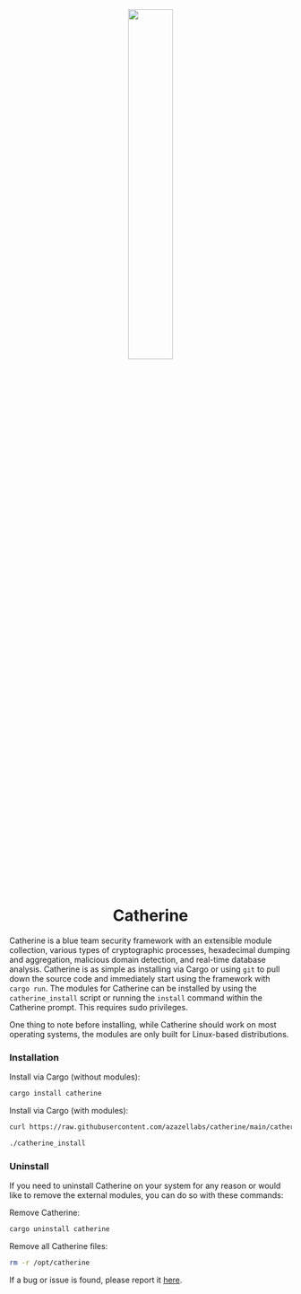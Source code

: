 <div align="center">
    <img src="https://raw.githubusercontent.com/azazellabs/catherine/main/assets/catherine_icon.png" width="40%" />
</div>

<h1 align="center">
    Catherine
</h1>

<!-- 📚 [Documentation](https://catherine.azazellabs.com) -->

Catherine is a blue team security framework with an extensible module collection, various types of cryptographic processes, hexadecimal dumping and aggregation, malicious domain detection, and real-time database analysis. Catherine is as simple as installing via Cargo or using `git` to pull down the source code and immediately start using the framework with `cargo run`. The modules for Catherine can be installed by using the `catherine_install` script or running the `install` command within the Catherine prompt. This requires sudo privileges.

One thing to note before installing, while Catherine should work on most operating systems, the modules are only built for Linux-based distributions.

### Installation
Install via Cargo (without modules):
```bash
cargo install catherine
```

Install via Cargo (with modules):
```bash
curl https://raw.githubusercontent.com/azazellabs/catherine/main/catherine_install > catherine_install && chmod +x catherine_install
```
```bash
./catherine_install
```

### Uninstall
If you need to uninstall Catherine on your system for any reason or would like to remove the external modules, you can do so with these commands:

Remove Catherine:
```bash
cargo uninstall catherine
```

Remove all Catherine files:
```bash
rm -r /opt/catherine
```

If a bug or issue is found, please report it [here](https://github.com/azazellabs/catherine/issues).